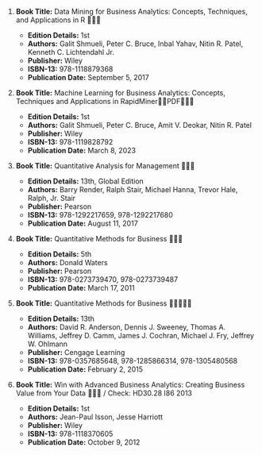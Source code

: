 1. **Book Title:** Data Mining for Business Analytics: Concepts, Techniques, and Applications in R 📒🔐✅
   - **Edition Details:** 1st
   - **Authors:** Galit Shmueli, Peter C. Bruce, Inbal Yahav, Nitin R. Patel, Kenneth C. Lichtendahl Jr.
   - **Publisher:** Wiley
   - **ISBN-13:** 978-1118879368
   - **Publication Date:** September 5, 2017

2. **Book Title:** Machine Learning for Business Analytics: Concepts, Techniques and Applications in RapidMiner🚨🚨PDF🚨🚨🚨
   - **Edition Details:** 1st
   - **Authors:** Galit Shmueli, Peter C. Bruce, Amit V. Deokar, Nitin R. Patel 
   - **Publisher:** Wiley
   - **ISBN-13:** 978-1119828792
   - **Publication Date:** March 8, 2023

3. **Book Title:** Quantitative Analysis for Management 📒🔐✅
   - **Edition Details:** 13th, Global Edition
   - **Authors:** Barry Render, Ralph Stair, Michael Hanna, Trevor Hale, Ralph, Jr. Stair
   - **Publisher:** Pearson
   - **ISBN-13:** 978-1292217659, 978-1292217680
   - **Publication Date:** August 11, 2017

4. **Book Title:** Quantitative Methods for Business 📒🔐✅
   - **Edition Details:** 5th
   - **Authors:** Donald Waters
   - **Publisher:** Pearson
   - **ISBN-13:** 978-0273739470, 978-0273739487
   - **Publication Date:** March 17, 2011

5. **Book Title:** Quantitative Methods for Business 🚨🚨🚨🚨🚨
   - **Edition Details:** 13th
   - **Authors:** David R. Anderson, Dennis J. Sweeney, Thomas A. Williams, Jeffrey D. Camm, James J. Cochran, Michael J. Fry, Jeffrey W. Ohlmann
   - **Publisher:** Cengage Learning
   - **ISBN-13:** 978-0357685648, 978-1285866314, 978-1305480568
   - **Publication Date:** February 2, 2015

6. **Book Title:** Win with Advanced Business Analytics: Creating Business Value from Your Data 📒🔐✅ / Check: HD30.28 I86 2013
   - **Edition Details:** 1st
   - **Authors:** Jean-Paul Isson, Jesse Harriott
   - **Publisher:** Wiley
   - **ISBN-13:** 978-1118370605
   - **Publication Date:** October 9, 2012
